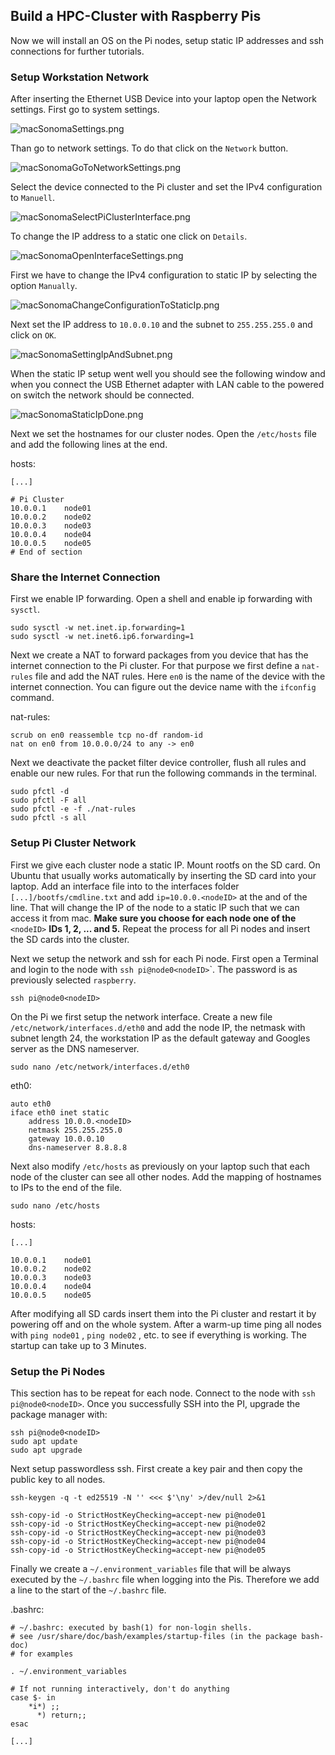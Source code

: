 ## Build a HPC-Cluster with Raspberry Pis

Now we will install an OS on the Pi nodes, setup static IP addresses and ssh connections for further tutorials.

### Setup Workstation Network

After inserting the Ethernet USB Device into your laptop open the Network settings. First go to system settings.

![macSonomaSettings.png](pictures/macSonomaSettings.png)

Than go to network settings. To do that click on the `Network` button.

![macSonomaGoToNetworkSettings.png](pictures/macSonomaGoToNetworkSettings.png)

Select the device connected to the Pi cluster and set the IPv4 configuration to `Manuell`.

![macSonomaSelectPiClusterInterface.png](pictures/macSonomaSelectPiClusterInterface.png)

To change the IP address to a static one click on `Details`.

![macSonomaOpenInterfaceSettings.png](pictures/macSonomaOpenInterfaceSettings.png)

First we have to change the IPv4 configuration to static IP by selecting the option `Manually`.

![macSonomaChangeConfigurationToStaticIp.png](pictures/macSonomaChangeConfigurationToStaticIp.png)

Next set the IP address to `10.0.0.10` and the subnet to `255.255.255.0` and click on `OK`.

![macSonomaSettingIpAndSubnet.png](pictures/macSonomaSettingIpAndSubnet.png)

When the static IP setup went well you should see the following window and when you connect the USB Ethernet adapter with LAN cable to the powered on switch the network should be connected.

![macSonomaStaticIpDone.png](pictures/macSonomaStaticIpDone.png)

Next we set the hostnames for our cluster nodes. Open the `/etc/hosts` file and add the following lines at the end.

hosts:

```
[...]

# Pi Cluster
10.0.0.1	node01
10.0.0.2	node02
10.0.0.3	node03
10.0.0.4	node04
10.0.0.5	node05
# End of section
```

### Share the Internet Connection

First we enable IP forwarding. Open a shell and enable ip forwarding with `sysctl`.

```
sudo sysctl -w net.inet.ip.forwarding=1
sudo sysctl -w net.inet6.ip6.forwarding=1
```

Next we create a NAT to forward packages from you device that has the internet connection to the Pi cluster. For that purpose we first define a `nat-rules` file and add the NAT rules. Here `en0` is the name of the device with the internet connection. You can figure out the device name with the `ifconfig` command.

nat-rules:

```
scrub on en0 reassemble tcp no-df random-id
nat on en0 from 10.0.0.0/24 to any -> en0
```

Next we deactivate the packet filter device controller, flush all rules and enable our new rules. For that run the following commands in the terminal.

```
sudo pfctl -d
sudo pfctl -F all
sudo pfctl -e -f ./nat-rules
sudo pfctl -s all
```

### Setup Pi Cluster Network

First we give each cluster node a static IP. Mount rootfs on the SD card. On Ubuntu that usually works automatically by inserting the SD card into your laptop. Add an interface file into to the interfaces folder  `[...]/bootfs/cmdline.txt` and add `ip=10.0.0.<nodeID>` at the and of the line. That will change the IP of the node to a static IP such that we can access it from mac. **Make sure you choose for each node one of the** `<nodeID>` **IDs 1, 2, ... and 5.** Repeat the process for all Pi nodes and insert the SD cards into the cluster.

Next we setup the network and ssh for each Pi node. First open a Terminal and login to the node with `ssh pi@node0<nodeID>`\`. The password is as previously selected `raspberry`.

```shellscript
ssh pi@node0<nodeID>
```

On the Pi we first setup the network interface. Create a new file `/etc/network/interfaces.d/eth0` and add the node IP, the netmask with subnet length 24, the workstation IP as the default gateway and Googles server as the DNS nameserver.

```
sudo nano /etc/network/interfaces.d/eth0
```

eth0:

```shellscript
auto eth0
iface eth0 inet static
	address 10.0.0.<nodeID>
	netmask 255.255.255.0
	gateway 10.0.0.10
	dns-nameserver 8.8.8.8
```

Next also modify `/etc/hosts`  as previously on your laptop such that each node of the cluster can see all other nodes. Add the mapping of hostnames to IPs to the end of the file.

```
sudo nano /etc/hosts
```

hosts:

```
[...]

10.0.0.1	node01
10.0.0.2	node02
10.0.0.3	node03
10.0.0.4	node04
10.0.0.5	node05
```

After modifying all SD cards insert them into the Pi cluster and restart it by powering off and on the whole system. After a warm-up time ping all nodes with `ping node01` ,  `ping node02` , etc. to see if everything is working. The startup can take up to 3 Minutes.

### Setup the Pi Nodes

This section has to be repeat for each node. Connect to the node with `ssh pi@node0<nodeID>`. Once you successfully SSH into the PI, upgrade the package manager with:

```
ssh pi@node0<nodeID>
sudo apt update
sudo apt upgrade
```

Next setup passwordless ssh. First create a key pair and then copy the public key to all nodes.

```shellscript
ssh-keygen -q -t ed25519 -N '' <<< $'\ny' >/dev/null 2>&1

ssh-copy-id -o StrictHostKeyChecking=accept-new pi@node01
ssh-copy-id -o StrictHostKeyChecking=accept-new pi@node02
ssh-copy-id -o StrictHostKeyChecking=accept-new pi@node03
ssh-copy-id -o StrictHostKeyChecking=accept-new pi@node04
ssh-copy-id -o StrictHostKeyChecking=accept-new pi@node05
```

Finally we create a `~/.environment_variables` file that will be always executed by the `~/.bashrc` file when logging into the Pis. Therefore we add a line to the start of the `~/.bashrc` file.

.bashrc:

```shellscript
# ~/.bashrc: executed by bash(1) for non-login shells.
# see /usr/share/doc/bash/examples/startup-files (in the package bash-doc)
# for examples

. ~/.environment_variables

# If not running interactively, don't do anything
case $- in
    *i*) ;;
      *) return;;
esac

[...]
```